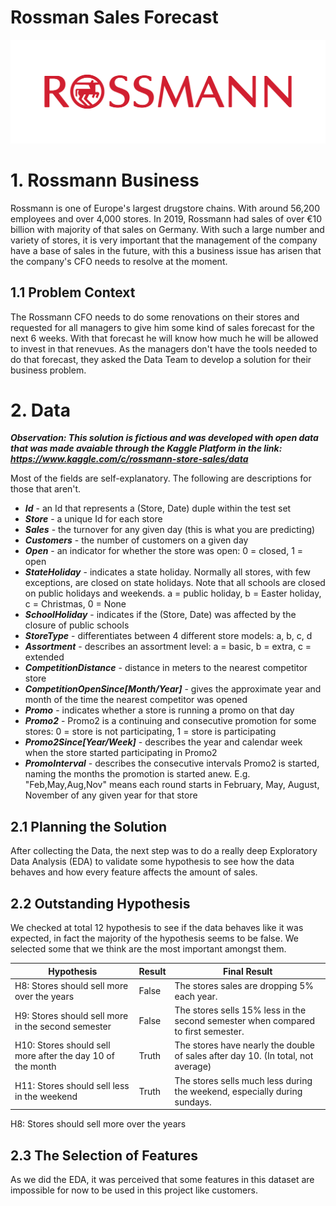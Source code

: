 # Rossman Sales Forecast

![alt text](https://github.com/jaohenritm/Rossman/blob/main/img/63b806b1494a7fbd9cb05271667b9c61.png)

# 1. Rossmann Business
Rossmann is one of Europe's largest drugstore chains. With around 56,200 employees and over 4,000 stores. In 2019, Rossmann had sales of over €10 billion with majority of that sales on Germany. With such a large number and variety of stores, it is very important that the management of the company have a base of sales in the future, with this a business issue has arisen that the company's CFO needs to resolve at the moment.

## 1.1 Problem Context
The Rossmann CFO needs to do some renovations on their stores and requested for all managers to give him some kind of sales forecast for the next 6 weeks. With that forecast he will know how much he will be allowed to invest in that renevues. As the managers don't have the tools needed to do that forecast, they asked the Data Team to develop a solution for their business problem.

# 2. Data
***Observation: This solution is fictious and was developed with open data that was made avaiable through the Kaggle Platform in the link: https://www.kaggle.com/c/rossmann-store-sales/data***


Most of the fields are self-explanatory. The following are descriptions for those that aren't.

- ***Id*** - an Id that represents a (Store, Date) duple within the test set
- ***Store*** - a unique Id for each store
- ***Sales*** - the turnover for any given day (this is what you are predicting)
- ***Customers*** - the number of customers on a given day
- ***Open*** - an indicator for whether the store was open: 0 = closed, 1 = open
- ***StateHoliday*** - indicates a state holiday. Normally all stores, with few exceptions, are closed on state holidays. Note that all schools are closed on public holidays and weekends. a = public holiday, b = Easter holiday, c = Christmas, 0 = None
- ***SchoolHoliday*** - indicates if the (Store, Date) was affected by the closure of public schools
- ***StoreType*** - differentiates between 4 different store models: a, b, c, d
- ***Assortment*** - describes an assortment level: a = basic, b = extra, c = extended
- ***CompetitionDistance*** - distance in meters to the nearest competitor store
- ***CompetitionOpenSince[Month/Year]*** - gives the approximate year and month of the time the nearest competitor was opened
- ***Promo*** - indicates whether a store is running a promo on that day
- ***Promo2*** - Promo2 is a continuing and consecutive promotion for some stores: 0 = store is not participating, 1 = store is participating
- ***Promo2Since[Year/Week]*** - describes the year and calendar week when the store started participating in Promo2
- ***PromoInterval*** - describes the consecutive intervals Promo2 is started, naming the months the promotion is started anew. E.g. "Feb,May,Aug,Nov" means each round starts in February, May, August, November of any given year for that store

## 2.1 Planning the Solution
After collecting the Data, the next step was to do a really deep Exploratory Data Analysis (EDA) to validate some hypothesis to see how the data behaves and how every feature affects the amount of sales.

## 2.2 Outstanding Hypothesis
We checked at total 12 hypothesis to see if the data behaves like it was expected, in fact the majority of the hypothesis seems to be false. We selected some that we think are the most important amongst them.

| **Hypothesis** | **Result** | **Final Result** |
| --- | --- | --- |
| H8: Stores should sell more over the years | False | The stores sales are dropping 5% each year. |
| H9: Stores should sell more in the second semester  | False | The stores sells 15% less in the second semester when compared to first semester. |
| H10: Stores should sell more after the day 10 of the month | Truth | The stores have nearly the double of sales after day 10. (In total, not average) |
| H11: Stores should sell less in the weekend | Truth | The stores sells much less during the weekend, especially during sundays. |

H8: Stores should sell more over the years



## 2.3 The Selection of Features
As we did the EDA, it was perceived that some features in this dataset are impossible for now to be used in this project like customers.

